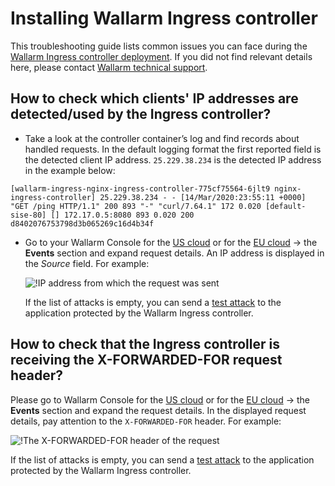 # Installing Wallarm Ingress controller

This troubleshooting guide lists common issues you can face during the [Wallarm Ingress controller deployment](../admin-en/installation-kubernetes-en.md). If you did not find relevant details here, please contact [Wallarm technical support](mailto:support@wallarm.com).

## How to check which clients' IP addresses are detected/used by the Ingress controller?

* Take a look at the controller container’s log and find records about handled requests. In the default logging format the first reported field is the detected client IP address. `25.229.38.234` is the detected IP address in the example below:
```
[wallarm-ingress-nginx-ingress-controller-775cf75564-6jlt9 nginx-ingress-controller] 25.229.38.234 - - [14/Mar/2020:23:55:11 +0000] "GET /ping HTTP/1.1" 200 893 "-" "curl/7.64.1" 172 0.020 [default-sise-80] [] 172.17.0.5:8080 893 0.020 200 d8402076753798d3b065269c16d4b34f 
```

* Go to your Wallarm Console for the [US cloud](https://us1.my.wallarm.com) or for the [EU cloud](https://my.wallarm.com) → the **Events** section and expand request details. An IP address is displayed in the *Source* field. For example:

    ![!IP address from which the request was sent](../images/request-ip-address.png)

    If the list of attacks is empty, you can send a [test attack](../admin-en/installation-check-operation-en.md#2-run-a-test-attack) to the application protected by the Wallarm Ingress controller.
    
## How to check that the Ingress controller is receiving the X-FORWARDED-FOR request header?

Please go to Wallarm Console for the [US cloud](https://us1.my.wallarm.com) or for the [EU cloud](https://my.wallarm.com) → the **Events** section and expand the request details. In the displayed request details, pay attention to the `X-FORWARDED-FOR` header. For example:

![!The X-FORWARDED-FOR header of the request](../images/x-forwarded-for-header.png)

If the list of attacks is empty, you can send a [test attack](../admin-en/installation-check-operation-en.md#2-run-a-test-attack) to the application protected by the Wallarm Ingress controller.
